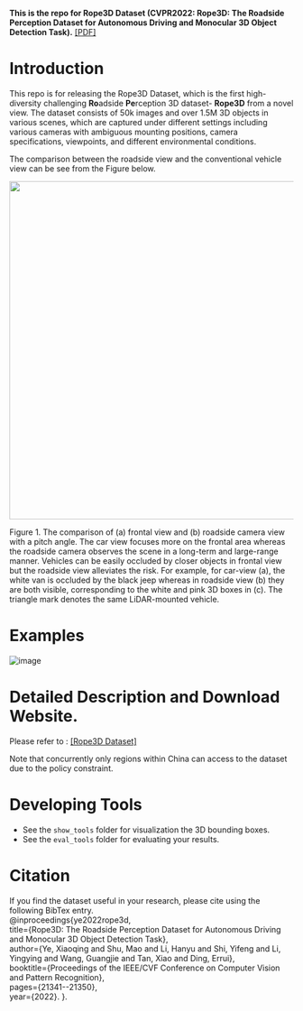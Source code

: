 **This is the repo for Rope3D  Dataset (CVPR2022: Rope3D: The Roadside Perception Dataset for Autonomous Driving and Monocular 3D Object Detection Task).** [[PDF]](https://openaccess.thecvf.com/content/CVPR2022/papers/Ye_Rope3D_The_Roadside_Perception_Dataset_for_Autonomous_Driving_and_Monocular_CVPR_2022_paper.pdf)


# Introduction
This repo is for releasing the Rope3D Dataset, which is the first high-diversity challenging **Ro**adside **Pe**rception 3D dataset- **Rope3D** from a novel view. The dataset consists of 50k images and over 1.5M 3D objects in various scenes, which are captured under different settings including various cameras with ambiguous mounting positions, camera specifications, viewpoints, and different environmental conditions.

The comparison between the roadside view and the conventional vehicle view can be see from the Figure below.

<img src="https://github.com/liyingying0113/rope3d-dataset-tools/blob/main/Examples/fig_different_view.png" width="600px">

Figure 1. The comparison of (a) frontal view and (b) roadside camera view with a pitch angle. The car view focuses more on the frontal area whereas the roadside camera observes the scene in a long-term and large-range manner. Vehicles can be easily occluded by closer objects in frontal view but the roadside view alleviates the risk. For example, for car-view (a), the white van is occluded by the black jeep whereas in roadside view (b) they are both visible, corresponding to the white and pink 3D boxes in (c). The triangle mark denotes the same LiDAR-mounted vehicle.


# Examples
![image](https://github.com/liyingying0113/rope3d-dataset-tools/blob/main/Examples/fig_examples_weather.png)


# Detailed Description and Download Website.
Please refer to :  [[Rope3D Dataset]](https://thudair.baai.ac.cn/rope)

Note that concurrently only regions within China can access to the dataset due to the policy constraint.

# Developing Tools
- See the `show_tools` folder for visualization the 3D bounding boxes.
- See the `eval_tools` folder for evaluating your results.


# Citation
If you find the dataset useful in your research, please cite using the following BibTex entry.  
@inproceedings{ye2022rope3d,  
  title={Rope3D: The Roadside Perception Dataset for Autonomous Driving and Monocular 3D Object Detection Task},  
  author={Ye, Xiaoqing and Shu, Mao and Li, Hanyu and Shi, Yifeng and Li, Yingying and Wang, Guangjie and Tan, Xiao and Ding, Errui},  
  booktitle={Proceedings of the IEEE/CVF Conference on Computer Vision and Pattern Recognition},  
  pages={21341--21350},  
  year={2022}. 
}. 

